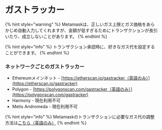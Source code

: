 # ガストラッカー

{% hint style="warning" %}
Metamaskは、正しいガス上限とガス価格をあらかじめ自動入力してくれますが、金額が低すぎるためにトランザクションが長引いたり、成立しないことがあります。
{% endhint %}

{% hint style="info" %}
トランザクション承認時に、好きなガス代を設定することができます。
{% endhint %}

### ネットワークごとのガストラッカー

* Ethereumメインネット - [https://etherscan.io/gastracker（英語のみ）](https://etherscan.io/gastracker)
* Polygon - [https://polygonscan.com/gastracker（英語のみ）](https://polygonscan.com/gastracker)
* Harmony - 現在利用不可
* Metis Andromeda - 現在利用不可

{% hint style="info" %}
Metamaskのトランザクションに必要なガス代の調整方法は[こちら（英語のみ）](https://metamask.zendesk.com/hc/en-us/articles/360022895972-Using-advanced-gas-controls)
{% endhint %}

